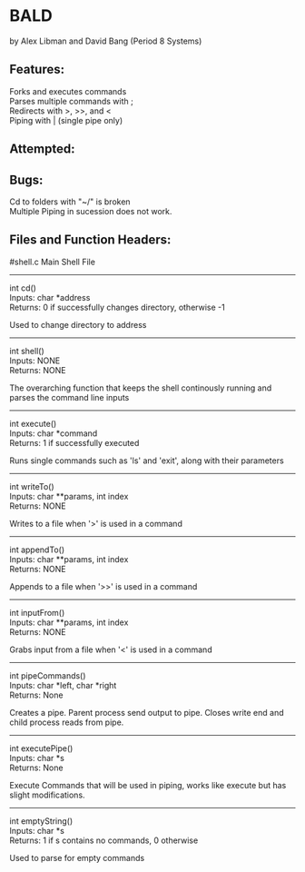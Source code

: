BALD
============
by Alex Libman and David Bang (Period 8 Systems)

## Features:
Forks and executes commands<br>
Parses multiple commands with ;<br>
Redirects with >, >>, and <<br>
Piping with | (single pipe only)<br>

## Attempted:

## Bugs:
Cd to folders with "~/" is broken <br>
Multiple Piping in sucession does not work.

## Files and Function Headers:
#shell.c
Main Shell File
_______________
int cd()<br>
Inputs: char *address<br>
Returns: 0 if successfully changes directory, otherwise -1<br>

Used to change directory to address<br>
_______________
int shell()<br>
Inputs: NONE<br>
Returns: NONE<br>

The overarching function that keeps the shell continously running and parses the command line inputs<br>
_______________
int execute()<br>
Inputs: char *command<br>
Returns: 1 if successfully executed<br>

Runs single commands such as 'ls' and 'exit', along with their parameters<br>
_______________
int writeTo()<br>
Inputs: char **params, int index<br>
Returns: NONE<br>

Writes to a file when '>' is used in a command<br>
_______________
int appendTo()<br>
Inputs: char **params, int index<br>
Returns: NONE<br>

Appends to a file when '>>' is used in a command<br>
_______________
int inputFrom()<br>
Inputs: char **params, int index<br>
Returns: NONE<br>

Grabs input from a file when '<' is used in a command<br>
_______________
int pipeCommands()<br>
Inputs: char *left, char *right<br>
Returns: None<br>

Creates a pipe. Parent process send output to pipe. Closes write end and child process reads from pipe.
_______________
int executePipe()<br>
Inputs: char *s<br>
Returns: None<br>

Execute Commands that will be used in piping, works like execute but has slight modifications.
_______________
int emptyString()<br>
Inputs: char *s<br>
Returns: 1 if s contains no commands, 0 otherwise<br>

Used to parse for empty commands<br>
